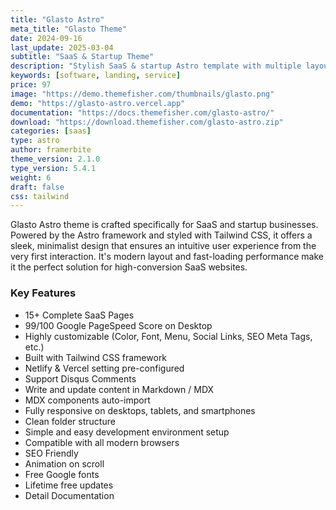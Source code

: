 ```yaml
---
title: "Glasto Astro"
meta_title: "Glasto Theme"
date: 2024-09-16
last_update: 2025-03-04
subtitle: "SaaS & Startup Theme"
description: "Stylish SaaS & startup Astro template with multiple layouts and responsive design."
keywords: [software, landing, service]
price: 97
image: "https://demo.themefisher.com/thumbnails/glasto.png"
demo: "https://glasto-astro.vercel.app"
documentation: "https://docs.themefisher.com/glasto-astro/"
download: "https://download.themefisher.com/glasto-astro.zip"
categories: [saas]
type: astro
author: framerbite
theme_version: 2.1.0
type_version: 5.4.1
weight: 6
draft: false
css: tailwind
---
```


Glasto Astro theme is crafted specifically for SaaS and startup businesses. Powered by the Astro framework and styled with Tailwind CSS, it offers a sleek, minimalist design that ensures an intuitive user experience from the very first interaction. It's modern layout and fast-loading performance make it the perfect solution for high-conversion SaaS websites.

### Key Features

- 15+ Complete SaaS Pages
- 99/100 Google PageSpeed Score on Desktop
- Highly customizable (Color, Font, Menu, Social Links, SEO Meta Tags, etc.)
- Built with Tailwind CSS framework
- Netlify & Vercel setting pre-configured
- Support Disqus Comments
- Write and update content in Markdown / MDX
- MDX components auto-import
- Fully responsive on desktops, tablets, and smartphones
- Clean folder structure
- Simple and easy development environment setup
- Compatible with all modern browsers
- SEO Friendly
- Animation on scroll
- Free Google fonts
- Lifetime free updates
- Detail Documentation
